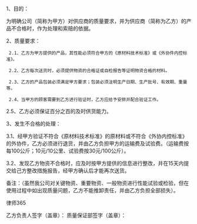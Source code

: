 
 1、目的：
 
 为明确公司（简称为甲方）对供应商的质量要求，并为供应商（简称为乙方）的产品不合格时，作为处理和索赔的依据。
 
 2、质量要求：
 
     2.1、乙方为甲方提供的产品，其性能必须符合甲方的《原材料技术标准》或《外协件内控标准》。
 
     2.2、乙方每次送货时，必须提供物资的合格证或自检报告等证明物资合格的材料。
 
     2.3、乙方的产品包装必须满足甲方要求；包装必须注明生产日期、生产批号、有效期、重量等。
 
     2.4、当甲方的顾客需要到乙方进行验证时，乙方应给予安排并配合验证工作。
 
 2.5、乙方必须保证百分之百的及时供货能力。
 
 3、发生不合格的处理：
 
 3.1、经甲方验证不符合《原材料技术标准》的原材料或不符合《外协内控标准》的外协件，乙方必须进行退货，并由乙方负担甲方的运输费及试验费。（运输费按每100公斤；10元/10公里、试验费按30元/100公斤）。
 
 3.2、发现乙方物资不合格时，应及时按甲方提供的信息进行整改，并在15天内提交给己方整改措施报告，经甲方确认后才能再次送货。
 
 备注：（虽然我公司对关键物资、重要物资、一般物资进行性能试验或检验，但在使用过程中如出现质量问题，乙方不能推卸责任，并由乙方负担全部损失）。
 
  
 




 
律师365






 乙方负责人签字（盖章）：            质量保证部签字（盖章）： 


 

 
 
 
 
 
  


  
 

  


  


  
 
 
 
 

